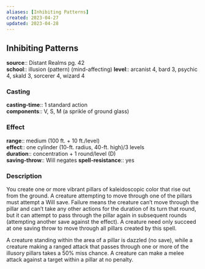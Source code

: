 ```yaml
---
aliases: [Inhibiting Patterns]
created: 2023-04-27
updated: 2023-04-28
---
```


## Inhibiting Patterns

**source**:: Distant Realms pg. 42  
**school**:: illusion (pattern) (mind-affecting)
**level**:: arcanist 4, bard 3, psychic 4, skald 3, sorcerer 4, wizard 4

### Casting

**casting-time**:: 1 standard action  
**components**:: V, S, M (a sprikle of ground glass)

### Effect

**range**:: medium (100 ft. + 10 ft./level)  
**effect**:: one cylinder (10-ft. radius, 40-ft. high)/3 levels  
**duration**:: concentration + 1 round/level (D)  
**saving-throw**:: Will negates
**spell-resistance**:: yes

### Description

You create one or more vibrant pillars of kaleidoscopic color that rise out from the ground. A creature attempting to move through one of the pillars must attempt a Will save. Failure means the creature can’t move through the pillar and can’t take any other actions for the duration of its turn that round, but it can attempt to pass through the pillar again in subsequent rounds (attempting another save against the effect). A creature need only succeed at one saving throw to move through all pillars created by this spell.  
  
A creature standing within the area of a pillar is dazzled (no save), while a creature making a ranged attack that passes through one or more of the illusory pillars takes a 50% miss chance. A creature can make a melee attack against a target within a pillar at no penalty.

